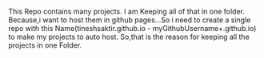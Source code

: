 This Repo contains many projects. I am Keeping all of that in one folder. Because,i want to host them in github pages...So i need to create  a single repo with this Name(tineshsaktir.github.io - myGithubUsername+.github.io) to make my projects to auto host. So,that is the reason for keeping all the projects in one Folder.
